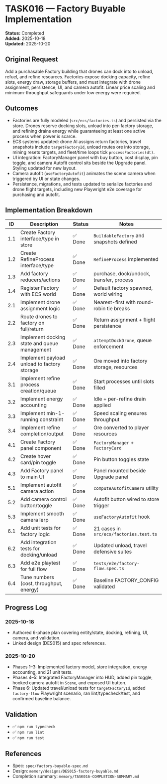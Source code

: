 # TASK016 — Factory Buyable Implementation

**Status:** Completed  
**Added:** 2025-10-18  
**Updated:** 2025-10-20

## Original Request

Add a purchasable Factory building that drones can dock into to unload, refuel, and refine resources. Factories expose docking capacity, refine slots, energy draw, storage buffers, and must integrate with drone assignment, persistence, UI, and camera autofit. Linear price scaling and minimum-throughput safeguards under low energy were required.

## Outcomes

- Factories are fully modeled (`src/ecs/factories.ts`) and persisted via the store. Drones reserve docking slots, unload into per-factory storage, and refining drains energy while guaranteeing at least one active process when power is scarce.
- ECS systems updated: drone AI assigns return factories, travel snapshots include `targetFactoryId`, unload routes ore into storage, mining resets targets, and fleet/time loops tick `processFactories(dt)`.
- UI integration: FactoryManager panel with buy button, cost display, pin toggle, and camera Autofit control sits beside the Upgrade panel. Styling updated for new layout.
- Camera autofit (`useFactoryAutofit`) animates the scene camera when triggered by UI or state changes.
- Persistence, migrations, and tests updated to serialize factories and drone flight targets, including new Playwright e2e coverage for purchasing and autofit.

## Implementation Breakdown

| ID  | Description                                  | Status  | Notes                                     |
| --- | -------------------------------------------- | ------- | ----------------------------------------- |
| 1.1 | Create Factory interface/type in store       | ✅ Done | `BuildableFactory` and snapshots defined  |
| 1.2 | Create RefineProcess interface/type          | ✅ Done | `RefineProcess` implemented               |
| 1.3 | Add factory reducers/actions                 | ✅ Done | purchase, dock/undock, transfer, process  |
| 1.4 | Register Factory with ECS world              | ✅ Done | Default factory spawned, world wiring     |
| 2.1 | Implement drone assignment logic             | ✅ Done | Nearest-first with round-robin tie breaks |
| 2.2 | Route drones to factory on full/return       | ✅ Done | Return assignment + flight persistence    |
| 2.3 | Implement docking state and queue management | ✅ Done | `attemptDockDrone`, queue enforcement     |
| 2.4 | Implement payload unload to factory storage  | ✅ Done | Ore moved into factory storage, resources |
| 3.1 | Implement refine process creation/queue      | ✅ Done | Start processes until slots filled        |
| 3.2 | Implement energy accounting                  | ✅ Done | Idle + per-refine drain applied           |
| 3.3 | Implement min-1-running constraint           | ✅ Done | Speed scaling ensures throughput          |
| 3.4 | Implement refine completion/output           | ✅ Done | Ore converted to player resources         |
| 4.1 | Create Factory panel component               | ✅ Done | `FactoryManager` + `FactoryCard`          |
| 4.2 | Create hover card/pin toggle                 | ✅ Done | Pin button toggles state                  |
| 4.3 | Add Factory panel to main UI                 | ✅ Done | Panel mounted beside Upgrade panel        |
| 5.1 | Implement autofit camera action              | ✅ Done | `computeAutofitCamera` utility            |
| 5.2 | Add camera control button/toggle             | ✅ Done | Autofit button wired to store trigger     |
| 5.3 | Implement smooth camera lerp                 | ✅ Done | `useFactoryAutofit` hook                  |
| 6.1 | Add unit tests for factory logic             | ✅ Done | 21 cases in `src/ecs/factories.test.ts`   |
| 6.2 | Add integration tests for docking/unload     | ✅ Done | Updated unload, travel defensive suites   |
| 6.3 | Add e2e playtest for full flow               | ✅ Done | `tests/e2e/factory-flow.spec.ts`          |
| 6.4 | Tune numbers (cost, throughput, energy)      | ✅ Done | Baseline FACTORY_CONFIG validated         |

## Progress Log

### 2025-10-18

- Authored 6-phase plan covering entity/state, docking, refining, UI, camera, and validation.
- Linked design (DES015) and spec references.

### 2025-10-20

- Phases 1–3: Implemented factory model, store integration, energy accounting, and 21 unit tests.
- Phases 4–5: Integrated FactoryManager into HUD, added pin toggle, hooked camera autofit in `Scene`, and exposed UI button.
- Phase 6: Updated travel/unload tests for `targetFactoryId`, added `factory-flow` Playwright scenario, ran lint/typecheck/test, and confirmed baseline balance.

## Validation

- ✅ `npm run typecheck`
- ✅ `npm run lint`
- ✅ `npm run test`

## References

- Spec: `spec/factory-buyable-spec.md`
- Design: `memory/designs/DES015-factory-buyable.md`
- Completion summary: `memory/TASK016-COMPLETION-SUMMARY.md`
